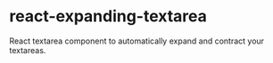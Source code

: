 # react-expanding-textarea
React textarea component to automatically expand and contract your textareas.
